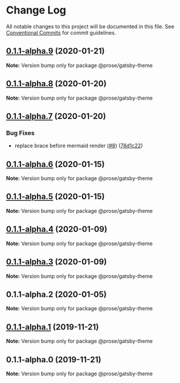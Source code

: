 # Change Log

All notable changes to this project will be documented in this file.
See [Conventional Commits](https://conventionalcommits.org) for commit guidelines.

## [0.1.1-alpha.9](https://github.com/prosejs/prose/compare/@prose/gatsby-theme@0.1.1-alpha.8...@prose/gatsby-theme@0.1.1-alpha.9) (2020-01-21)

**Note:** Version bump only for package @prose/gatsby-theme





## [0.1.1-alpha.8](https://github.com/prosejs/prose/compare/@prose/gatsby-theme@0.1.1-alpha.7...@prose/gatsby-theme@0.1.1-alpha.8) (2020-01-20)

**Note:** Version bump only for package @prose/gatsby-theme





## [0.1.1-alpha.7](https://github.com/prosejs/prose/compare/@prose/gatsby-theme@0.1.1-alpha.6...@prose/gatsby-theme@0.1.1-alpha.7) (2020-01-20)


### Bug Fixes

* replace brace before mermaid render ([#8](https://github.com/prosejs/prose/issues/8)) ([78d1c22](https://github.com/prosejs/prose/commit/78d1c2290a3f92495009b57522576f9e8518a446))





## [0.1.1-alpha.6](https://github.com/prosejs/prose/compare/@prose/gatsby-theme@0.1.1-alpha.5...@prose/gatsby-theme@0.1.1-alpha.6) (2020-01-15)

**Note:** Version bump only for package @prose/gatsby-theme





## [0.1.1-alpha.5](https://github.com/prosejs/prose/compare/@prose/gatsby-theme@0.1.1-alpha.4...@prose/gatsby-theme@0.1.1-alpha.5) (2020-01-15)

**Note:** Version bump only for package @prose/gatsby-theme





## [0.1.1-alpha.4](https://github.com/prosejs/prose/compare/@prose/gatsby-theme@0.1.1-alpha.3...@prose/gatsby-theme@0.1.1-alpha.4) (2020-01-09)

**Note:** Version bump only for package @prose/gatsby-theme





## [0.1.1-alpha.3](https://github.com/prosejs/prose/compare/@prose/gatsby-theme@0.1.1-alpha.2...@prose/gatsby-theme@0.1.1-alpha.3) (2020-01-09)

**Note:** Version bump only for package @prose/gatsby-theme





## 0.1.1-alpha.2 (2020-01-05)

**Note:** Version bump only for package @prose/gatsby-theme





## [0.1.1-alpha.1](https://github.com/prosejs/prose/compare/@prose/gatsby-theme@0.1.1-alpha.0...@prose/gatsby-theme@0.1.1-alpha.1) (2019-11-21)

**Note:** Version bump only for package @prose/gatsby-theme





## 0.1.1-alpha.0 (2019-11-21)

**Note:** Version bump only for package @prose/gatsby-theme
